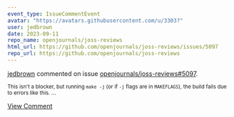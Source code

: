 ```yaml
---
event_type: IssueCommentEvent
avatar: "https://avatars.githubusercontent.com/u/3303?"
user: jedbrown
date: 2023-09-11
repo_name: openjournals/joss-reviews
html_url: https://github.com/openjournals/joss-reviews/issues/5097
repo_url: https://github.com/openjournals/joss-reviews
---
```


<a href='https://github.com/jedbrown' target='_blank'>jedbrown</a> commented on issue <a href='https://github.com/openjournals/joss-reviews/issues/5097' target='_blank'>openjournals/joss-reviews#5097</a>.

<small>This isn't a blocker, but running `make -j` (or if `-j` flags are in `MAKEFLAGS`), the build fails due to errors like this....</small>

<a href='https://github.com/openjournals/joss-reviews/issues/5097' target='_blank'>View Comment</a>